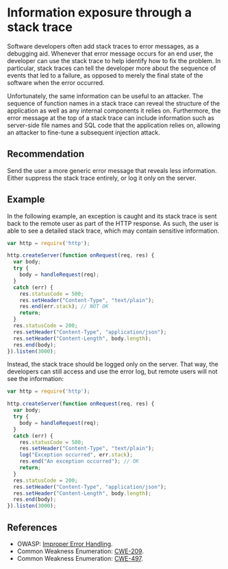 # Information exposure through a stack trace
Software developers often add stack traces to error messages, as a debugging aid. Whenever that error message occurs for an end user, the developer can use the stack trace to help identify how to fix the problem. In particular, stack traces can tell the developer more about the sequence of events that led to a failure, as opposed to merely the final state of the software when the error occurred.

Unfortunately, the same information can be useful to an attacker. The sequence of function names in a stack trace can reveal the structure of the application as well as any internal components it relies on. Furthermore, the error message at the top of a stack trace can include information such as server-side file names and SQL code that the application relies on, allowing an attacker to fine-tune a subsequent injection attack.


## Recommendation
Send the user a more generic error message that reveals less information. Either suppress the stack trace entirely, or log it only on the server.


## Example
In the following example, an exception is caught and its stack trace is sent back to the remote user as part of the HTTP response. As such, the user is able to see a detailed stack trace, which may contain sensitive information.


```javascript
var http = require('http');

http.createServer(function onRequest(req, res) {
  var body;
  try {
    body = handleRequest(req);
  }
  catch (err) {
    res.statusCode = 500;
    res.setHeader("Content-Type", "text/plain");
    res.end(err.stack); // NOT OK
    return;
  }
  res.statusCode = 200;
  res.setHeader("Content-Type", "application/json");
  res.setHeader("Content-Length", body.length);
  res.end(body);
}).listen(3000);

```
Instead, the stack trace should be logged only on the server. That way, the developers can still access and use the error log, but remote users will not see the information:


```javascript
var http = require('http');

http.createServer(function onRequest(req, res) {
  var body;
  try {
    body = handleRequest(req);
  }
  catch (err) {
    res.statusCode = 500;
    res.setHeader("Content-Type", "text/plain");
    log("Exception occurred", err.stack);
    res.end("An exception occurred"); // OK
    return;
  }
  res.statusCode = 200;
  res.setHeader("Content-Type", "application/json");
  res.setHeader("Content-Length", body.length);
  res.end(body);
}).listen(3000);

```

## References
* OWASP: [Improper Error Handling](https://owasp.org/www-community/Improper_Error_Handling).
* Common Weakness Enumeration: [CWE-209](https://cwe.mitre.org/data/definitions/209.html).
* Common Weakness Enumeration: [CWE-497](https://cwe.mitre.org/data/definitions/497.html).
